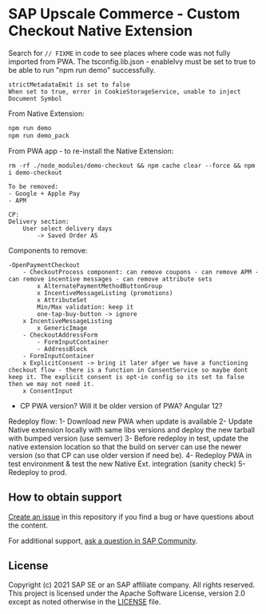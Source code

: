 # SAP Upscale Commerce - Custom Checkout Native Extension

Search for `// FIXME` in code to see places where code was not fully imported from PWA.
The tsconfig.lib.json - enableIvy must be set to true to be able to run "npm run demo" successfully.

```
strictMetadataEmit is set to false
When set to true, error in CookieStorageService, unable to inject Document Symbol
```

From Native Extension:
```sh
npm run demo
npm run demo_pack
```

From PWA app - to re-install the Native Extension:
```
rm -rf ./node_modules/demo-checkout && npm cache clear --force && npm i demo-checkout
```

```
To be removed:
- Google + Apple Pay
- APM

CP:
Delivery section:
	User select delivery days
		-> Saved Order AS

```

Components to remove:
```
-OpenPaymentCheckout
	- CheckoutProcess component: can remove coupons - can remove APM - can remove incentive messages - can remove attribute sets
		x AlternatePaymentMethodButtonGroup
		x IncentiveMessageListing (promotions)
		x AttributeSet
		Min/Max validation: keep it
		one-tap-buy-button -> ignore
	x IncentiveMessageListing
		x GenericImage
	- CheckoutAddressForm
		- FormInputContainer
		- AddressBlock
	- FormInputContainer
	x ExplicitConsent -> bring it later afger we have a functioning checkout flow - there is a function in ConsentService so maybe dont keep it. The explicit consent is opt-in config so its set to false then we may not need it.
	x ConsentInput
```

- CP PWA version? Will it be older version of PWA? Angular 12?

Redeploy flow:
1- Download new PWA when update is available
2- Update Native extension locally with same libs versions and deploy the new tarball with bumped version (use semver)
3- Before redeploy in test, update the native extension location so that the build on server can use the newer version (so that CP can use older version if need be).
4- Redeploy PWA in test environment & test the new Native Ext. integration (sanity check)
5- Redeploy to prod.
## How to obtain support

[Create an issue](https://github.com/SAP-samples/<repository-name>/issues) in this repository if you find a bug or have questions about the content.
 
For additional support, [ask a question in SAP Community](https://answers.sap.com/questions/ask.html).

## License
Copyright (c) 2021 SAP SE or an SAP affiliate company. All rights reserved. This project is licensed under the Apache Software License, version 2.0 except as noted otherwise in the [LICENSE](LICENSES/Apache-2.0.txt) file.
